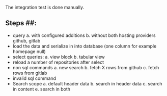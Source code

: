 The integration test is done manually.

## Steps ##:
* query
   a. with configured additions
   b. without
   both hosting providers github, gitlab
* load the data and serialize in into database (one column for example homepage null)
* select queries:
   a. view block
   b. tabular view
* reload a number of repositories after select
* non sql commands
  a. new search
  b. fetch X rows from github
  c. fetch rows from gitlab
* invalid sql command  
* Search scope
  a. default header data
  b. search in header data
  c. search in content
  e. search in both
